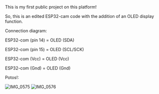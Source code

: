 This is my first public project on this platform!

So, this is an edited ESP32-cam code with the addition of an OLED display function.

Connection diagram:

ESP32-com (pin 14) = OLED (SDA)

ESP32-com (pin 15) = OLED (SCL/SCK)

ESP32-com (Vcc) = OLED (Vcc)

ESP32-com (Gnd) = OLED (Gnd)


Potos!:

![IMG_0575](https://user-images.githubusercontent.com/84895792/234905027-1436c0b6-9f08-42b2-85ef-6bce1a415235.jpg)
![IMG_0576](https://user-images.githubusercontent.com/84895792/234905577-2d2a7a92-82b8-4e88-b601-4ff63a84c924.jpg)

